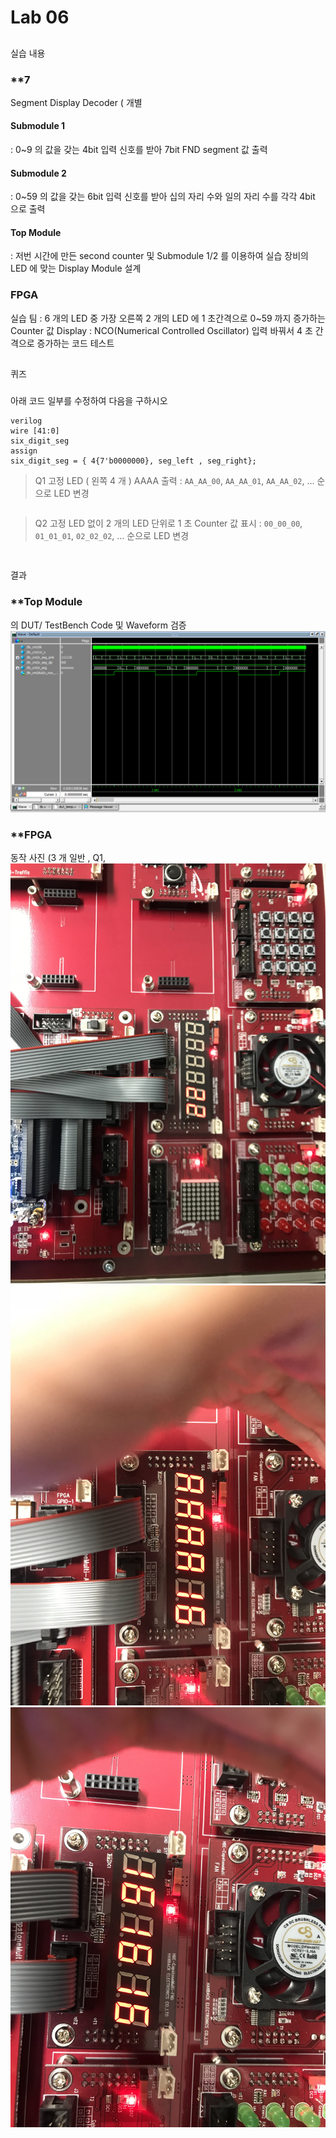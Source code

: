 # Lab 06
##
실습 내용
### **7
Segment Display Decoder ( 개별
#### **Submodule 1**
: 0~9
의 값을 갖는 4bit 입력 신호를 받아 7bit FND segment 값 출력
#### **Submodule 2**
: 0~59
의 값을 갖는 6bit 입력 신호를 받아 십의 자리 수와 일의 자리 수를 각각 4bit 으로 출력
#### **Top Module**
:
저번 시간에 만든 second counter 및 Submodule 1/2 를 이용하여 실습 장비의 LED 에 맞는 Display Module 설계
### FPGA
실습 팀
: 6
개의 LED 중 가장 오른쪽 2 개의 LED 에 1 초간격으로 0~59 까지 증가하는 Counter 값 Display
: NCO(Numerical Controlled Oscillator)
입력 바꿔서 4 초 간격으로 증가하는 코드 테스트
##
퀴즈
###
아래 코드 일부를 수정하여 다음을 구하시오
```
verilog
wire [41:0]
six_digit_seg
assign
six_digit_seg = { 4{7'b0000000}, seg_left , seg_right};
```
> Q1
고정 LED ( 왼쪽 4 개 ) AAAA 출력
: `AA_AA_00`, `AA_AA_01`, `AA_AA_02`, …
순으로 LED 변경
```six_digit_seg = { 4{7'b1110111}, seg_left , seg_right};
```
> Q2
고정 LED 없이 2 개의 LED 단위로 1 초 Counter 값 표시
: `00_00_00`, `01_01_01`, `02_02_02`, …
순으로 LED 변경
```six_digit_seg = { seg_left , seg_right, seg_left , seg_right, seg_left , seg_right};
```
##
결과
### **Top Module
의 DUT/ TestBench Code 및 Waveform 검증
![](https://github.com/MayBMore/Practice06/blob/master/waveform.PNG)
### **FPGA
동작 사진 (3 개 일반 , Q1,
![](https://github.com/MayBMore/Practice06/blob/master/KakaoTalk_20191104_185054394.jpg)
![](https://github.com/MayBMore/Practice06/blob/master/KakaoTalk_20191104_185053366.jpg)
![](https://github.com/MayBMore/Practice06/blob/master/KakaoTalk_20191104_185052355.jpg)
<!--stackedit_data:
eyJoaXN0b3J5IjpbLTE0OTEzOTMxMjVdfQ==
-->
